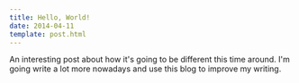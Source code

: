```yaml
---
title: Hello, World!
date: 2014-04-11
template: post.html
---
```


An interesting post about how it's going to be different this time around. I'm going write a lot more nowadays and use this blog to improve my writing.